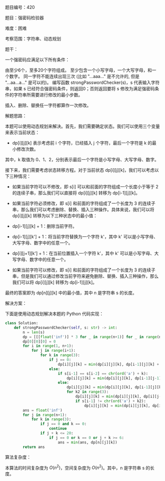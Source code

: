 题目编号：420

题目：强密码检验器

难度：困难

考察范围：字符串、动态规划

题干：

一个强密码应满足以下所有条件：

由至少6个，至多20个字符组成。
至少包含一个小写字母，一个大写字母，和一个数字。
同一字符不能连续出现三次 (比如 "...aaa..." 是不允许的, 但是 "...aa...a..." 是可以的)。
编写函数 strongPasswordChecker(s)，s 代表输入字符串，如果 s 已经符合强密码条件，则返回0；否则返回要将 s 修改为满足强密码条件的字符串所需要进行修改的最小步数。

插入、删除、替换任一字符都算作一次修改。

解题思路：

本题可以使用动态规划来解决。首先，我们需要确定状态。我们可以使用三个变量来表示当前状态：

- dp[i][j][k] 表示考虑前 i 个字符，已经插入 j 个字符，最后一个字符是 k 的最小修改次数。

其中，k 取值为 0、1、2，分别表示最后一个字符是小写字母、大写字母、数字。

接下来，我们需要考虑状态转移方程。对于当前状态 dp[i][j][k]，我们可以考虑以下三种情况：

- 如果当前字符可以不修改，即 s[i] 可以和前面的字符组成一个长度小于等于 2 的连续子串，那么我们可以直接将 dp[i][j][k] 转移为 dp[i-1][j][k]。
- 如果当前字符必须修改，即 s[i] 和前面的字符组成了一个长度为 3 的连续子串，那么我们可以考虑删除、替换、插入三种操作。具体来说，我们可以将 dp[i][j][k] 转移为以下三种状态中的最小值：

- dp[i-1][j][k] + 1：删除当前字符。
- dp[i-1][j][k'] + 1：将当前字符替换为一个字符 k'，其中 k' 可以是小写字母、大写字母、数字中的任意一个。
- dp[i][j+1][k'] + 1：在当前位置插入一个字符 k'，其中 k' 可以是小写字母、大写字母、数字中的任意一个。

- 如果当前字符可以修改，即 s[i] 和前面的字符组成了一个长度为 3 的连续子串，但是我们可以通过修改当前字符来避免删除、替换、插入三种操作，那么我们可以将 dp[i][j][k] 转移为 dp[i-1][j][k]。

最终的答案即为 dp[n][j][k] 中的最小值，其中 n 是字符串 s 的长度。

解决方案：

下面是使用动态规划解决本题的 Python 代码实现：

```python
class Solution:
    def strongPasswordChecker(self, s: str) -> int:
        n = len(s)
        dp = [[[float('inf')] * 3 for _ in range(n+1)] for _ in range(n+1)]
        dp[0][0][0] = 0
        for i in range(1, n+1):
            for j in range(i+1):
                for k in range(3):
                    if j == 0:
                        dp[i][j][k] = min(dp[i][j][k], dp[i-1][j][k] + 1)
                    else:
                        if s[i-1] == s[i-2] == chr(ord('a') + k):
                            dp[i][j][k] = min(dp[i][j][k], dp[i-1][j-1][k])
                        else:
                            dp[i][j][k] = min(dp[i][j][k], dp[i-1][j][k] + 1)
                            for k2 in range(3):
                                dp[i][j][k] = min(dp[i][j][k], dp[i][j-1][k2] + 1)
                                if s[i-1] != chr(ord('a') + k2):
                                    dp[i][j][k] = min(dp[i][j][k], dp[i-1][j-1][k2] + 1)
        ans = float('inf')
        for j in range(n+1):
            for k in range(3):
                if j == 0 and k == 0:
                    continue
                if j + k <= 20:
                    if j == 0 or k == 0 or j + k >= 6:
                        ans = min(ans, dp[n][j][k])
        return ans
```

算法复杂度：

本算法的时间复杂度为 $O(n^2)$，空间复杂度为 $O(n^2)$。其中，n 是字符串 s 的长度。